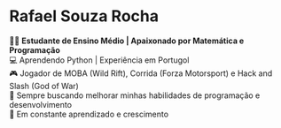 # Rafael Souza Rocha

👨‍💻 **Estudante de Ensino Médio | Apaixonado por Matemática e Programação**  
💻 Aprendendo Python | Experiência em Portugol  
🎮 Jogador de MOBA (Wild Rift), Corrida (Forza Motorsport) e Hack and Slash (God of War)  
🔧 Sempre buscando melhorar minhas habilidades de programação e desenvolvimento  
🌱 Em constante aprendizado e crescimento
